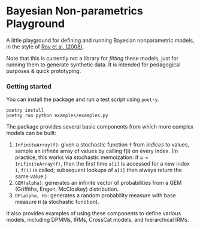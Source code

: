 # Bayesian Non-parametrics Playground

A little playground for defining and running Bayesian nonparametric models, in the style of [Roy et al. (2008)](http://danroy.org/papers/RoyManGooTen-ICMLNPB-2008.pdf).

Note that this is currently not a library for *fitting* these models, just for running them to generate synthetic data. It is intended for pedagogical purposes & quick prototyping.

### Getting started

You can install the package and run a test script using `poetry`.

```
poetry install
poetry run python examples/examples.py
```

The package provides several basic components from which more complex models can be built:

1. `InfiniteArray(f)`: given a stochastic function `f` from _indices_ to values, sample an infinite array of values by calling f(i) on every index. (In practice, this works via stochastic memoization: if `a = InifiniteArray(f)`, then the first time `a[i]` is accessed for a new index `i`, `f(i)` is called; subsequent lookups of `a[i]` then always return the same value.)
2. `GEM(alpha)`: generates an infinite vector of probabilities from a GEM (Griffiths, Engen, McCloskey) distribution.
3. `DP(alpha, H)`: generates a random probability measure with base measure `H` (a stochastic function).

It also provides examples of using these components to define various models, including DPMMs, IRMs, CrossCat models, and hierarchical IRMs.
